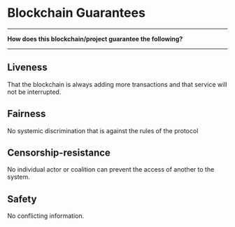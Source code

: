 # Blockchain Guarantees

---

**How does this blockchain/project guarantee the following?**

---
## Liveness
That the blockchain is always adding more transactions and that service will not be interrupted.


## Fairness
No systemic discrimination that is against the rules of the protocol

## Censorship-resistance
No individual actor or coalition can prevent the access of another to the system.

## Safety
No conflicting information.
